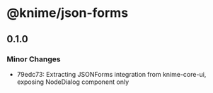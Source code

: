 # @knime/json-forms

## 0.1.0

### Minor Changes

- 79edc73: Extracting JSONForms integration from knime-core-ui, exposing NodeDialog component only
